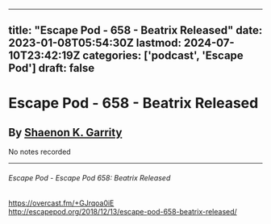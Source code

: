 
---
title: "Escape Pod - 658 - Beatrix Released"
date: 2023-01-08T05:54:30Z
lastmod: 2024-07-10T23:42:19Z
categories: ['podcast', 'Escape Pod']
draft: false
---


# Escape Pod - 658 - Beatrix Released
## By [Shaenon K. Garrity](https://escapepod.org/people/shaenon-k-garrity/)

No notes recorded

- - -
###### Escape Pod - Escape Pod 658: Beatrix Released

https://overcast.fm/+GJrqoa0iE  
http://escapepod.org/2018/12/13/escape-pod-658-beatrix-released/

<!-- #public #podcast #Escape Pod# -->

<!-- {BearID:79453903-CD77-4D81-8FA2-76EE15E308A4-28016-00002D97D230D78B} -->
